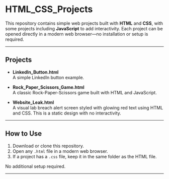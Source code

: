 # HTML_CSS_Projects

This repository contains simple web projects built with **HTML** and **CSS**, with some projects including **JavaScript** to add interactivity. Each project can be opened directly in a modern web browser—no installation or setup is required.

---

## Projects

- **LinkedIn_Button.html**  
  A simple LinkedIn button example.

- **Rock_Paper_Scissors_Game.html**  
  A classic Rock-Paper-Scissors game built with HTML and JavaScript.

- **Website_Leak.html**  
  A visual lab breach alert screen styled with glowing red text using HTML and CSS. This is a static design with no interactivity.

---

## How to Use

1. Download or clone this repository.  
2. Open any `.html` file in a modern web browser.  
3. If a project has a `.css` file, keep it in the same folder as the HTML file.

No additional setup required.

---
